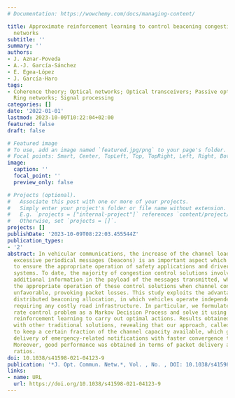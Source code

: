 ```yaml
---
# Documentation: https://wowchemy.com/docs/managing-content/

title: Approximate reinforcement learning to control beaconing congestion in distributed
  networks
subtitle: ''
summary: ''
authors:
- J. Aznar-Poveda
- A.-J. García-Sánchez
- E. Egea-López
- J. García-Haro
tags:
- Coherence theory; Optical networks; Optical transceivers; Passive optical networks;
  Ring networks; Signal processing
categories: []
date: '2022-01-01'
lastmod: 2023-10-09T10:22:04+02:00
featured: false
draft: false

# Featured image
# To use, add an image named `featured.jpg/png` to your page's folder.
# Focal points: Smart, Center, TopLeft, Top, TopRight, Left, Right, BottomLeft, Bottom, BottomRight.
image:
  caption: ''
  focal_point: ''
  preview_only: false

# Projects (optional).
#   Associate this post with one or more of your projects.
#   Simply enter your project's folder or file name without extension.
#   E.g. `projects = ["internal-project"]` references `content/project/deep-learning/index.md`.
#   Otherwise, set `projects = []`.
projects: []
publishDate: '2023-10-09T08:22:03.455544Z'
publication_types:
- '2'
abstract: In vehicular communications, the increase of the channel load caused by
  excessive periodical messages (beacons) is an important aspect which must be controlled
  to ensure the appropriate operation of safety applications and driver-assistance
  systems. To date, the majority of congestion control solutions involve including
  additional information in the payload of the messages transmitted, which may jeopardize
  the appropriate operation of these control solutions when channel conditions are
  unfavorable, provoking packet losses. This study exploits the advantages of non-cooperative,
  distributed beaconing allocation, in which vehicles operate independently without
  requiring any costly road infrastructure. In particular, we formulate the beaconing
  rate control problem as a Markov Decision Process and solve it using approximate
  reinforcement learning to carry out optimal actions. Results obtained were compared
  with other traditional solutions, revealing that our approach, called SSFA, is able
  to keep a certain fraction of the channel capacity available, which guarantees the
  delivery of emergency-related notifications with faster convergence than other proposals.
  Moreover, good performance was obtained in terms of packet delivery and collision
  ratios.
doi: 10.1038/s41598-021-04123-9
publication: '*J. Opt. Commun. Netw.*, Vol. , No. , DOI: 10.1038/s41598-021-04123-9'
links:
- name: URL
  url: https://doi.org/10.1038/s41598-021-04123-9
---
```

